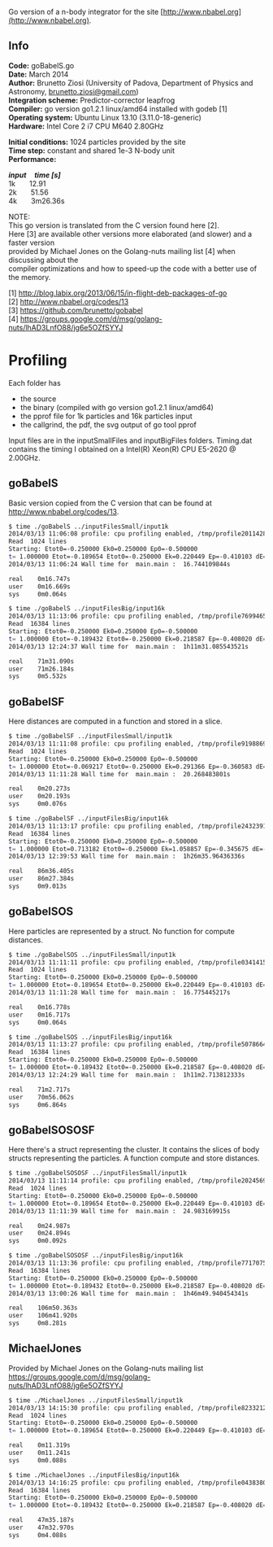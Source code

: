 Go version of a n-body integrator for the site [http://www.nbabel.org](http://www.nbabel.org). 

Info
----

**Code:** goBabelS.go    
**Date:** March 2014    
**Author:** Brunetto Ziosi (University of Padova, Department of Physics and Astronomy, brunetto.ziosi@gmail.com)    
**Integration scheme:** Predictor-corrector leapfrog    
**Compiler:** go version go1.2.1 linux/amd64 installed with godeb [1]    
**Operating system:** Ubuntu Linux 13.10 (3.11.0-18-generic)    
**Hardware:** Intel Core 2 i7 CPU M640 2.80GHz    
    
**Initial conditions:** 1024 particles provided by the site    
**Time step:** constant and shared 1e-3 N-body unit    
**Performance:**  

**_input_**    **_time [s]_**    
1k       12.91    
2k       51.56    
4k       3m26.36s    

NOTE:     
This go version is translated from the C version found here [2].    
Here [3] are available other versions more elaborated (and slower) and a faster version     
provided by Michael Jones on the Golang-nuts mailing list [4] when discussing about the     
compiler optimizations and how to speed-up the code with a better use of the memory.    
    
     
[1] http://blog.labix.org/2013/06/15/in-flight-deb-packages-of-go    
[2] http://www.nbabel.org/codes/13    
[3] https://github.com/brunetto/gobabel    
[4] https://groups.google.com/d/msg/golang-nuts/lhAD3LnfO88/jg6e5OZfSYYJ    


Profiling
=========

Each folder has 

* the source
* the binary (compiled with go version go1.2.1 linux/amd64)
* the pprof file for 1k particles and 16k particles input
* the callgrind, the pdf, the svg output of go tool pprof

Input files are in the inputSmallFiles and inputBigFiles folders.
Timing.dat contains the timing I obtained on a Intel(R) Xeon(R) CPU E5-2620 @ 2.00GHz.

goBabelS
--------

Basic version copied from the C version
that can be found at http://www.nbabel.org/codes/13.

````bash
$ time ./goBabelS ../inputFilesSmall/input1k 
2014/03/13 11:06:08 profile: cpu profiling enabled, /tmp/profile201142823/cpu.pprof
Read  1024 lines
Starting: Etot0=-0.250000 Ek0=0.250000 Ep0=-0.500000
t= 1.000000 Etot=-0.189654 Etot0=-0.250000 Ek=0.220449 Ep=-0.410103 dE=-0.241383
2014/03/13 11:06:24 Wall time for  main.main :  16.744109844s

real    0m16.747s
user    0m16.669s
sys     0m0.064s

$ time ./goBabelS ../inputFilesBig/input16k 
2014/03/13 11:13:06 profile: cpu profiling enabled, /tmp/profile769946569/cpu.pprof
Read  16384 lines
Starting: Etot0=-0.250000 Ek0=0.250000 Ep0=-0.500000
t= 1.000000 Etot=-0.189432 Etot0=-0.250000 Ek=0.218587 Ep=-0.408020 dE=-0.242270
2014/03/13 12:24:37 Wall time for  main.main :  1h11m31.085543521s

real    71m31.090s
user    71m26.184s
sys     0m5.532s
````

goBabelSF
---------

Here distances are computed in a function and stored in a slice.

````bash
$ time ./goBabelSF ../inputFilesSmall/input1k
2014/03/13 11:11:08 profile: cpu profiling enabled, /tmp/profile919886927/cpu.pprof
Read  1024 lines
Starting: Etot0=-0.250000 Ek0=0.250000 Ep0=-0.500000
t= 1.000000 Etot=-0.069217 Etot0=-0.250000 Ek=0.291366 Ep=-0.360583 dE=-0.723132
2014/03/13 11:11:28 Wall time for  main.main :  20.268483801s

real    0m20.273s
user    0m20.193s
sys     0m0.076s

$ time ./goBabelSF ../inputFilesBig/input16k 
2014/03/13 11:13:17 profile: cpu profiling enabled, /tmp/profile243239193/cpu.pprof
Read  16384 lines
Starting: Etot0=-0.250000 Ek0=0.250000 Ep0=-0.500000
t= 1.000000 Etot=0.713182 Etot0=-0.250000 Ek=1.058857 Ep=-0.345675 dE=-3.8527273
2014/03/13 12:39:53 Wall time for  main.main :  1h26m35.96436336s

real    86m36.405s
user    86m27.384s
sys     0m9.013s
````

goBabelSOS
----------

Here particles are represented by a struct.
No function for compute distances.

````bash
$ time ./goBabelSOS ../inputFilesSmall/input1k
2014/03/13 11:11:11 profile: cpu profiling enabled, /tmp/profile034141521/cpu.pprof
Read  1024 lines
Starting: Etot0=-0.250000 Ek0=0.250000 Ep0=-0.500000
t= 1.000000 Etot=-0.189654 Etot0=-0.250000 Ek=0.220449 Ep=-0.410103 dE=-0.241383
2014/03/13 11:11:28 Wall time for  main.main :  16.775445217s

real    0m16.778s
user    0m16.717s
sys     0m0.064s

$ time ./goBabelSOS ../inputFilesBig/input16k 
2014/03/13 11:13:27 profile: cpu profiling enabled, /tmp/profile507866436/cpu.pprof
Read  16384 lines
Starting: Etot0=-0.250000 Ek0=0.250000 Ep0=-0.500000
t= 1.000000 Etot=-0.189432 Etot0=-0.250000 Ek=0.218587 Ep=-0.408020 dE=-0.242270
2014/03/13 12:24:29 Wall time for  main.main :  1h11m2.713812333s

real    71m2.717s
user    70m56.062s
sys     0m6.864s
````

goBabelSOSOSF
-------------

Here there's a struct representing the cluster. It contains the slices of body
structs representing the particles.
A function compute and store distances.

````bash
$ time ./goBabelSOSOSF ../inputFilesSmall/input1k
2014/03/13 11:11:14 profile: cpu profiling enabled, /tmp/profile202456972/cpu.pprof
Read  1024 lines
Starting: Etot0=-0.250000 Ek0=0.250000 Ep0=-0.500000
t= 1.000000 Etot=-0.189654 Etot0=-0.250000 Ek=0.220449 Ep=-0.410103 dE=-0.241383
2014/03/13 11:11:39 Wall time for  main.main :  24.983169915s

real    0m24.987s
user    0m24.894s
sys     0m0.092s

$ time ./goBabelSOSOSF ../inputFilesBig/input16k 
2014/03/13 11:13:36 profile: cpu profiling enabled, /tmp/profile771707555/cpu.pprof
Read  16384 lines
Starting: Etot0=-0.250000 Ek0=0.250000 Ep0=-0.500000
t= 1.000000 Etot=-0.189432 Etot0=-0.250000 Ek=0.218587 Ep=-0.408020 dE=-0.242270
2014/03/13 13:00:26 Wall time for  main.main :  1h46m49.940454341s

real    106m50.363s
user    106m41.920s
sys     0m8.281s
````

MichaelJones
------------

Provided by Michael Jones on the Golang-nuts mailing list
https://groups.google.com/d/msg/golang-nuts/lhAD3LnfO88/jg6e5OZfSYYJ

````bash
$ time ./MichaelJones ../inputFilesSmall/input1k 
2014/03/13 14:15:30 profile: cpu profiling enabled, /tmp/profile823321229/cpu.pprof
Read  1024 lines
Starting: Etot0=-0.250000 Ek0=0.250000 Ep0=-0.500000
t= 1.000000 Etot=-0.189654 Etot0=-0.250000 Ek=0.220449 Ep=-0.410103 dE=-0.241383

real    0m11.319s
user    0m11.241s
sys     0m0.088s

$ time ./MichaelJones ../inputFilesBig/input16k 
2014/03/13 14:16:25 profile: cpu profiling enabled, /tmp/profile043838095/cpu.pprof
Read  16384 lines
Starting: Etot0=-0.250000 Ek0=0.250000 Ep0=-0.500000
t= 1.000000 Etot=-0.189432 Etot0=-0.250000 Ek=0.218587 Ep=-0.408020 dE=-0.242270

real    47m35.187s                                                                                                                   
user    47m32.970s                                                                                                                   
sys     0m4.088s
````












